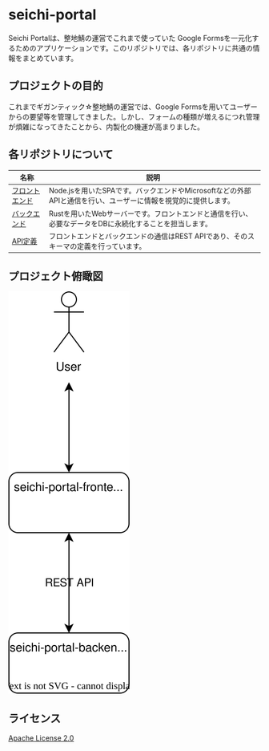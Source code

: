 # seichi-portal

Seichi Portalは、整地鯖の運営でこれまで使っていた Google Formsを一元化するためのアプリケーションです。このリポジトリでは、各リポジトリに共通の情報をまとめています。

## プロジェクトの目的

これまでギガンティック☆整地鯖の運営では、Google Formsを用いてユーザーからの要望等を管理してきました。しかし、フォームの種類が増えるにつれ管理が煩雑になってきたことから、内製化の機運が高まりました。

## 各リポジトリについて

|名称|説明|
|---|---|
|[フロントエンド](https://github.com/GiganticMinecraft/seichi-portal-frontend)|Node.jsを用いたSPAです。バックエンドやMicrosoftなどの外部APIと通信を行い、ユーザーに情報を視覚的に提供します。|
|[バックエンド](https://github.com/GiganticMinecraft/seichi-portal-backend)|Rustを用いたWebサーバーです。フロントエンドと通信を行い、必要なデータをDBに永続化することを担当します。|
|[API定義](https://github.com/GiganticMinecraft/seichi-api-schema)|フロントエンドとバックエンドの通信はREST APIであり、そのスキーマの定義を行っています。|

## プロジェクト俯瞰図

![image](./docs/overhead-view.drawio.svg)

## ライセンス

[Apache License 2.0](./LICENSE)
